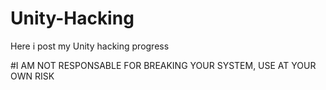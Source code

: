 # Unity-Hacking
Here i post my Unity hacking progress

#I AM NOT RESPONSABLE FOR BREAKING  YOUR SYSTEM, USE AT YOUR OWN RISK
